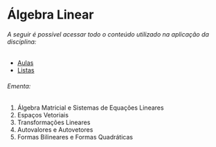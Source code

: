# Álgebra Linear

###### A seguir é possível acessar todo o conteúdo utilizado na aplicação da disciplina:

- [Aulas](./Aulas/)
- [Listas](./Listas/)

###### Ementa:

1. Álgebra Matricial e Sistemas de Equações Lineares
2. Espaços Vetoriais
3. Transformações Lineares
4. Autovalores e Autovetores
5. Formas Bilineares e Formas Quadráticas
